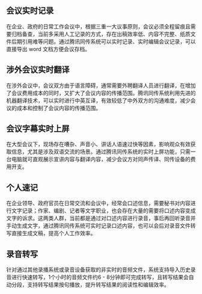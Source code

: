 ## 会议实时记录
在企业、政府的日常工作会议中，根据三重一大议事原则，会议必须全程留痕且需要归档备查，当前多采用人工记录的方式，存在出稿效率低、内容不完整、纸质文件后期引用难等问题。通过腾讯同传系统可以实时记录、实时编辑会议记录，可以直接导出 word 文档方便会议存档。

## 涉外会议实时翻译
在涉外会议中，会议双方由于语言障碍，通常需要外聘翻译人员进行翻译，在增加了会议费用成本的同时，又扩大了会议内容的传播范围。腾讯同传系统利用先进的机器翻译技术，可以实时进行中英互译，有效较低了中外双方的沟通难度，减少会议的成本和控制了会议内容的传播范围。

## 会议字幕实时上屏
在大型会议下，现场存在嘈杂、声音小、讲话人语速过快等因素，影响观众有效获取信息，尤其是涉及双语交流的场景。通过腾讯同传系统的实时上屏功能，只需一台电脑就可直观展示宣讲内容与翻译内容，减少会议方对同声传译、同传设备的费用开支。

## 个人速记
在企业领导、政府官员在日常交流和会议中，经常会口述信息，需要秘书对内容进行文字记录；作家、编剧、记者等文字职业，也会存在大量的需要将口述内容变成文字的诉求。这两类人群，当前都是通过对口述内容进行录音，事后再回听录音并手动生成文字，通过腾讯同传系统可实时记录口述内容，也可以会后对录音文件转写直接生成文稿，提高个人工作效率。

## 录音转写
针对通过其他录播系统或录音设备获取的非实时的音频文件，系统支持导入历史录音进行快速转写，1个小时的音频文件约6 - 8分钟即可完成转写，且转写结果会自动分段，支持转写结果按句播放，提升转写结果的阅读性和编辑效率。
